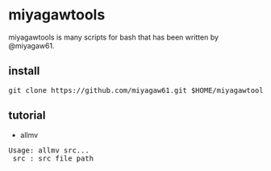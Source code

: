 miyagawtools
============

miyagawtools is many scripts for bash that has been written by @miyagaw61.

install
-------

<pre>
git clone https://github.com/miyagaw61.git $HOME/miyagawtools/
</pre>

tutorial
--------

* allmv

<pre>
Usage: allmv src...
 src : src file path
</pre>
